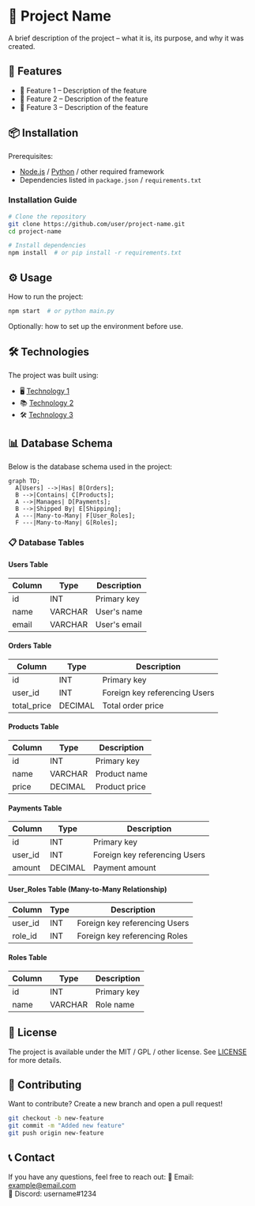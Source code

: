 # 📌 Project Name

A brief description of the project – what it is, its purpose, and why it was created.

## 🚀 Features

- 🔹 Feature 1 – Description of the feature
- 🔹 Feature 2 – Description of the feature
- 🔹 Feature 3 – Description of the feature

## 📦 Installation

Prerequisites:
- [Node.js](https://nodejs.org/) / [Python](https://www.python.org/) / other required framework
- Dependencies listed in `package.json` / `requirements.txt`

### Installation Guide
```bash
# Clone the repository
git clone https://github.com/user/project-name.git
cd project-name

# Install dependencies
npm install  # or pip install -r requirements.txt
```

## ⚙️ Usage

How to run the project:
```bash
npm start  # or python main.py
```

Optionally: how to set up the environment before use.

## 🛠 Technologies

The project was built using:
- 🖥️ [Technology 1](https://example.com)
- 📚 [Technology 2](https://example.com)
- 🛠️ [Technology 3](https://example.com)

## 📊 Database Schema

Below is the database schema used in the project:

```mermaid
graph TD;
  A[Users] -->|Has| B[Orders];
  B -->|Contains| C[Products];
  A -->|Manages| D[Payments];
  B -->|Shipped By| E[Shipping];
  A ---|Many-to-Many| F[User_Roles];
  F ---|Many-to-Many| G[Roles];
```

### 📋 Database Tables

#### Users Table
| Column | Type | Description |
|--------|------|-------------|
| id | INT | Primary key |
| name | VARCHAR | User's name |
| email | VARCHAR | User's email |

#### Orders Table
| Column | Type | Description |
|--------|------|-------------|
| id | INT | Primary key |
| user_id | INT | Foreign key referencing Users |
| total_price | DECIMAL | Total order price |

#### Products Table
| Column | Type | Description |
|--------|------|-------------|
| id | INT | Primary key |
| name | VARCHAR | Product name |
| price | DECIMAL | Product price |

#### Payments Table
| Column | Type | Description |
|--------|------|-------------|
| id | INT | Primary key |
| user_id | INT | Foreign key referencing Users |
| amount | DECIMAL | Payment amount |

#### User_Roles Table (Many-to-Many Relationship)
| Column | Type | Description |
|--------|------|-------------|
| user_id | INT | Foreign key referencing Users |
| role_id | INT | Foreign key referencing Roles |

#### Roles Table
| Column | Type | Description |
|--------|------|-------------|
| id | INT | Primary key |
| name | VARCHAR | Role name |

## 📝 License

The project is available under the MIT / GPL / other license. See [LICENSE](LICENSE) for more details.

## 🤝 Contributing

Want to contribute? Create a new branch and open a pull request!
```bash
git checkout -b new-feature
git commit -m "Added new feature"
git push origin new-feature
```

## 📞 Contact

If you have any questions, feel free to reach out:
📧 Email: example@email.com  
💬 Discord: username#1234
